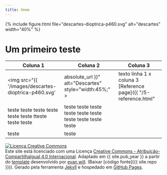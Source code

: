 ```yaml
---
title: Home
---
```


<div> 
    {% include figure.html file="descartes-dioptrica-p460.svg" alt="descartes" width="40%" %}
</div>

# Um primeiro teste

Coluna 1 | Coluna 2 | Coluna 3
----------- | ----------- | ----------- 
<img src="{{ '/images/descartes-dioptrica-p460.svg' | absolute_url }}" alt="Descartes" style="width:45%;" > | texto linha 1 x coluna 3 [Reference page]({{ "/5-reference.html" | absolute_url }}) | <img src="{{ '/images/jekyll.png' | absolute_url }}" alt="jekyll icon" style="width:45%;" >
teste teste teste teste teste teste tteste teste teste  | teste teste teste teste teste teste teste teste teste teste 
teste | teste



<a rel="license" href="http://creativecommons.org/licenses/by-sa/4.0/"><img alt="Licença Creative Commons" style="border-width:0" src="https://i.creativecommons.org/l/by-sa/4.0/88x31.png" /></a><br />Este site está licenciado com uma Licença <a rel="license" href="http://creativecommons.org/licenses/by-sa/4.0/">Creative Commons - Atribuição-CompartilhaIgual 4.0 Internacional</a>. Adaptado em {{ site.pub_year }} a partir do [template](https://github.com/evanwill/workshop-template) desenvolvido por <a href="https://github.com/evanwill">evan will</a>. (Baixar [código fonte]({{ site.repo }})). Gerado pela ferramenta [Jekyll](https://jekyllrb.com/) e hospedado em [GitHub Pages](https://pages.github.com/).
